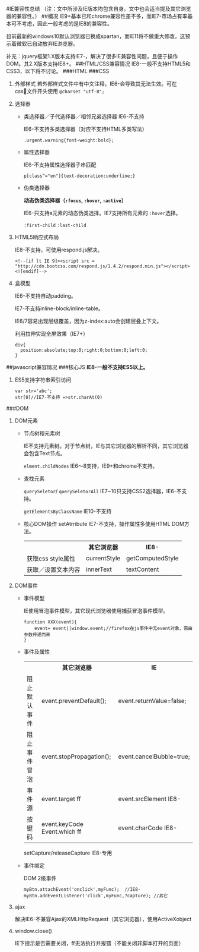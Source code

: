 #IE兼容性总结
（注：文中所涉及IE版本均包含自身。文中也会适当提及其它浏览器的兼容性。）
##概况
IE9+基本已和chrome兼容性差不多，而IE7-市场占有率基本可不考虑，因此一般考虑的是IE8的兼容性。

目前最新的windows10默认浏览器已换成spartan，而IE11将不做重大修改，这预示着微软已自动放弃IE浏览器。

补充：jquery框架1.X版本支持IE7-，解决了很多IE兼容性问题，且便于操作DOM。其2.X版本支持IE8+。
##HTML/CSS兼容情况
IE8-一般不支持HTML5和CSS3，以下将不讨论。
###HTML
###CSS
1. 外部样式
	若外部样式文件中有中文注释，IE6-会导致其无法生效。可在css文件开头使用 `@charset "utf-8";`
2. 选择器
	- 类选择器／子代选择器／相邻兄弟选择器 IE6-不支持
	
		IE6-不支持多类选择器（对应不支持HTML多类写法）
	
		```
		.urgent.warning{font-weight:bold};
		```	
	- 属性选择器
	
		IE6-不支持属性选择器子串匹配
	
		```
		p[class^="en"]{text-decoration:underline;}
		```
	- 伪类选择器
	
		**动态伪类选择器（`:focus`, `:hover`, `:active`）**
		
		IE6-只支持a元素的动态伪类选择。IE7支持所有元素的 `:hover`选择。	
		
		`:first-child` `:last-child`
		
3. HTML5响应式布局

	 IE8-不支持，可使用respond.js解决。
	 
	 ```
	 <!--[if lt IE 9]><script src = "http://cdn.bootcss.com/respond.js/1.4.2/respond.min.js"></script><![endif]--> 
	 ```
4. 盒模型

	IE6-不支持自动padding。
	
	IE7-不支持inline-block/inline-table。 
	
	IE6/7容易出现层级覆盖，因为z-index:auto会创建层叠上下文。
	
	利用拉伸实现全屏效果（IE7+）
	```
	div{
	  position:absolute;top:0;right:0;bottom:0;left:0;
	}
	```
	

##javascript兼容情况
###核心JS
**IE8-一般不支持ES5以上。**

1. ES5支持字符串索引访问

	```	
	var str='abc';
	str[0]//IE7-不支持 =>str.charAt(0)
	```

###DOM
1. DOM元素
	- 节点树和元素树
	
		IE不支持元素树。对于节点树，IE与其它浏览器的解析不同，其它浏览器会包含Text节点。
		
		`elment.childNodes` IE6～8支持，IE9+和chrome不支持。
	- 查找元素
	
		`querySeletor`/ `querySeletorAll` IE7~10只支持CSS2选择器，IE6-不支持。
		
		`getElementsByClassName` IE10-不支持	
	- 核心DOM操作
		setAtrribute IE7-不支持，操作属性多使用HTML DOM方法。
		<table>
		  <tr>
		    <td></td>
		    <th>其它浏览器</th>
		    <th>IE8-</th>
		  </tr>
		  <tr>
		    <td>获取css style属性</td>
		    <td>currentStyle</td>
		    <td>getComputedStyle</td>
		  </tr>
		  <tr>
		    <td>获取／设置文本内容</td>
		    <td>innerText</td>
		    <td>textContent</td>
		  </tr>
		</table>	
2. DOM事件
	- 事件模型
	
		IE使用冒泡事件模型，其它现代浏览器使用捕获冒泡事件模型。
		```
		function XXX(event){
			event= event||window.event;//firefox在js事件中无event对象，需由参数传递而来
		}
		```
	- 事件及属性
		<table>
		  <tr>
			<th></th>
			<th>其它浏览器</th>
			<th>IE</th>
		  </tr>
		  <tr>
		    <td>阻止默认事件</td>
		    <td>event.preventDefault();</td>
		    <td>event.returnValue=false;</td>
		  </tr>
		  <tr>
		    <td>阻止事件冒泡</td>
		    <td>event.stopPropagation();</td>
		    <td>event.cancelBubble=true;</td>
		  </tr>
		  <tr>
		    <td>事件源</td>
		    <td>event.target  ff</td>
		    <td>event.srcElement  IE8-</td>
		  </tr>
		  <tr>
		    <td>按键码</td>
		    <td>event.keyCode
		    Event.which  ff</td>
		    <td>event.charCode IE8-</td>
		  </tr>
		</table> 
		setCapture/releaseCapture IE8-专用
	- 事件绑定
	
	    DOM 2级事件
		```
		myBtn.attachEvent('onclick',myFunc);  //IE8-
		myBtn.addEventListener('click',myFunc,?capture); //其它
		```	
3. ajax

	解决IE6-不兼容Ajax的XMLHttpRequest（其它浏览器），使用ActiveXobject
4. window.close()

	IE下提示是否需要关闭，ff无法执行并报错（不能关闭非脚本打开的页面）		

